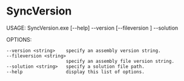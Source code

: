 # SyncVersion

USAGE: SyncVersion.exe [--help] --version <string> [--fileversion <string>] --solution <string>

OPTIONS:

    --version <string>    specify an assembly version string.
    --fileversion <string>
                          specify an assembly file version string.
    --solution <string>   specify a solution file path.
    --help                display this list of options.
